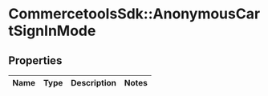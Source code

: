# CommercetoolsSdk::AnonymousCartSignInMode

## Properties
Name | Type | Description | Notes
------------ | ------------- | ------------- | -------------

